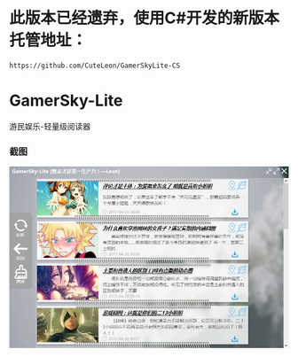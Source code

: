# 此版本已经遗弃，使用C#开发的新版本托管地址：
    https://github.com/CuteLeon/GamerSkyLite-CS

# GamerSky-Lite
游民娱乐-轻量级阅读器

### 截图
![image](./生成/截图.png)